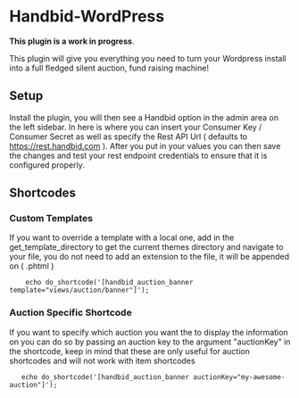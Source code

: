 # Handbid-WordPress

**This plugin is a work in progress**.

This plugin will give you everything you need to turn your Wordpress install into a full fledged silent auction, fund raising machine!

## Setup
Install the plugin, you will then see a Handbid option in the admin area on the left sidebar. In here is where you can insert your Consumer Key / Consumer Secret
as well as specify the Rest API Url ( defaults to https://rest.handbid.com ). After you put in your values you can then save the changes and test your rest endpoint credentials to ensure that it is configured properly.


## Shortcodes

### Custom Templates
If you want to override a template with a local one, add in the get_template_directory to get the current themes directory and navigate to your file,
you do not need to add an extension to the file, it will be appended on ( .phtml )

```
    echo do_shortcode('[handbid_auction_banner template="views/auction/banner"]');
```

### Auction Specific Shortcode
If you want to specify which auction you want the to display the information on you can do so by passing an auction key to the argument "auctionKey" in the shortcode,
keep in mind that these are only useful for auction shortcodes and will not work with item shortcodes

```
   echo do_shortcode('[handbid_auction_banner auctionKey="my-awesome-auction"]');
```